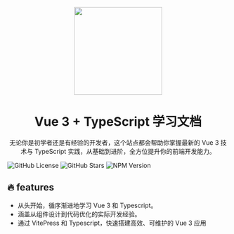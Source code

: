 <p align="center">
<img src="https://my-bucket-621.oss-cn-beijing.aliyuncs.com/logo.png" style="width:200px" />


</p>
<h1 align="center">Vue 3 + TypeScript 学习文档</h1>
<p align="center">
无论你是初学者还是有经验的开发者，这个站点都会帮助你掌握最新的 Vue 3 技术与 TypeScript 实践，从基础到进阶，全方位提升你的前端开发能力。
 </p>

<p>



![GitHub License](https://img.shields.io/github/license/dfysa/vue3-ts-docs?style=social)
![GitHub Stars](https://img.shields.io/github/stars/dfysa/vue3-ts-docs)
![NPM Version](https://img.shields.io/npm/v/vue)
 
</p>
</p>



## 🔥 features
- 从头开始，循序渐进地学习 Vue 3 和 Typescript。
- 涵盖从组件设计到代码优化的实际开发经验。
- 通过 VitePress 和 Typescript，快速搭建高效、可维护的 Vue 3 应用

